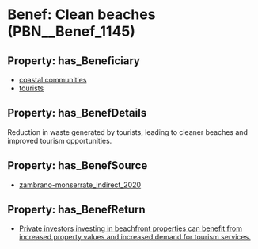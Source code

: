 # Benef: __Clean beaches__ (PBN__Benef_1145)

## Property: has_Beneficiary

* [coastal communities](../Stakeholder/PBN__Stakeholder_451)
* [tourists](../Stakeholder/PBN__Stakeholder_72)

## Property: has_BenefDetails

Reduction in waste generated by tourists, leading to cleaner beaches and improved tourism opportunities.

## Property: has_BenefSource

* [zambrano-monserrate_indirect_2020](../Article/PBN__Article_238)

## Property: has_BenefReturn

* [Private investors investing in beachfront properties can benefit from increased property values and increased demand for tourism services.](../BenefReturn/PBN__BenefReturn_1277)

